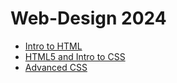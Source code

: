 # Web-Design 2024
<ul>
<li><a href="intro.to.html/index.HTML">Intro to HTML</a></li>
<li><a href="HTML5_intro_to_CSS/index.HTML" target="_blank">HTML5 and Intro to CSS</a></li>
<li><a href="Advanced CSS/index.HTML" target="_blank">Advanced CSS</a></li>
</ul>